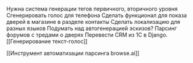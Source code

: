 Нужна система генерации тегов первичного, вторичного уровня
Сгенерировать голос для телефона
Сделать функционал для показа дверей в магазине в разделе контакты
Сделать локализацию для разных языков
Подумать над автогенерацией эскизов?
Парсинг форумов с тредами о дверях
Перевести CRM из 1С в Django.
[[Генерирование текcт-голос]]

[[Инструмент автоматизации парсинга browse.ai]]

